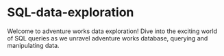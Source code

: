 # SQL-data-exploration
Welcome to adventure works data exploration! Dive into the exciting world of SQL queries as we unravel adventure works database, querying and manipulating data.

